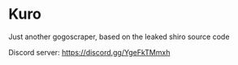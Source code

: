 # Kuro
Just another gogoscraper, based on the leaked shiro source code

Discord server: https://discord.gg/YgeFkTMmxh
